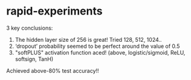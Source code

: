 # rapid-experiments

3 key conclusions:
1. The hidden layer size of 256 is great! Tried 128, 512, 1024..
2. ‘dropout’ probability seemed to be perfect around the value of 0.5
3. "softPLUS" activation function aced! (above, logistic/sigmoid, ReLU, softsign, TanH)


Achieved above-80% test accuracy!!
